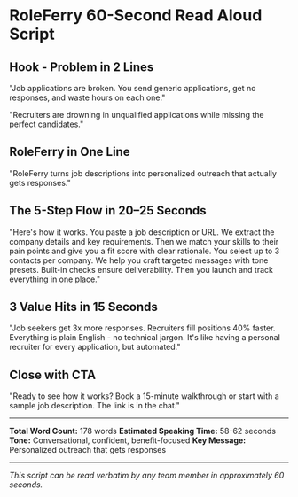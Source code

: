 # RoleFerry 60-Second Read Aloud Script

## Hook - Problem in 2 Lines
"Job applications are broken. You send generic applications, get no responses, and waste hours on each one."

"Recruiters are drowning in unqualified applications while missing the perfect candidates."

## RoleFerry in One Line
"RoleFerry turns job descriptions into personalized outreach that actually gets responses."

## The 5-Step Flow in 20–25 Seconds
"Here's how it works. You paste a job description or URL. We extract the company details and key requirements. Then we match your skills to their pain points and give you a fit score with clear rationale. You select up to 3 contacts per company. We help you craft targeted messages with tone presets. Built-in checks ensure deliverability. Then you launch and track everything in one place."

## 3 Value Hits in 15 Seconds
"Job seekers get 3x more responses. Recruiters fill positions 40% faster. Everything is plain English - no technical jargon. It's like having a personal recruiter for every application, but automated."

## Close with CTA
"Ready to see how it works? Book a 15-minute walkthrough or start with a sample job description. The link is in the chat."

---

**Total Word Count:** 178 words
**Estimated Speaking Time:** 58-62 seconds
**Tone:** Conversational, confident, benefit-focused
**Key Message:** Personalized outreach that gets responses

---

*This script can be read verbatim by any team member in approximately 60 seconds.*
